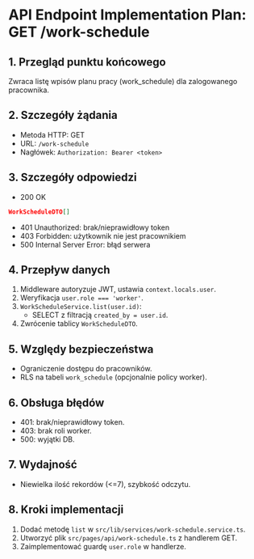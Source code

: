 # API Endpoint Implementation Plan: GET /work-schedule

## 1. Przegląd punktu końcowego

Zwraca listę wpisów planu pracy (work_schedule) dla zalogowanego pracownika.

## 2. Szczegóły żądania

- Metoda HTTP: GET
- URL: `/work-schedule`
- Nagłówek: `Authorization: Bearer <token>`

## 3. Szczegóły odpowiedzi

- 200 OK

```json
WorkScheduleDTO[]
```

- 401 Unauthorized: brak/nieprawidłowy token
- 403 Forbidden: użytkownik nie jest pracownikiem
- 500 Internal Server Error: błąd serwera

## 4. Przepływ danych

1. Middleware autoryzuje JWT, ustawia `context.locals.user`.
2. Weryfikacja `user.role === 'worker'`.
3. `WorkScheduleService.list(user.id)`:
   - SELECT z filtracją `created_by = user.id`.
4. Zwrócenie tablicy `WorkScheduleDTO`.

## 5. Względy bezpieczeństwa

- Ograniczenie dostępu do pracowników.
- RLS na tabeli `work_schedule` (opcjonalnie policy worker).

## 6. Obsługa błędów

- 401: brak/nieprawidłowy token.
- 403: brak roli worker.
- 500: wyjątki DB.

## 7. Wydajność

- Niewielka ilość rekordów (<=7), szybkość odczytu.

## 8. Kroki implementacji

1. Dodać metodę `list` w `src/lib/services/work-schedule.service.ts`.
2. Utworzyć plik `src/pages/api/work-schedule.ts` z handlerem GET.
3. Zaimplementować guardę `user.role` w handlerze.
